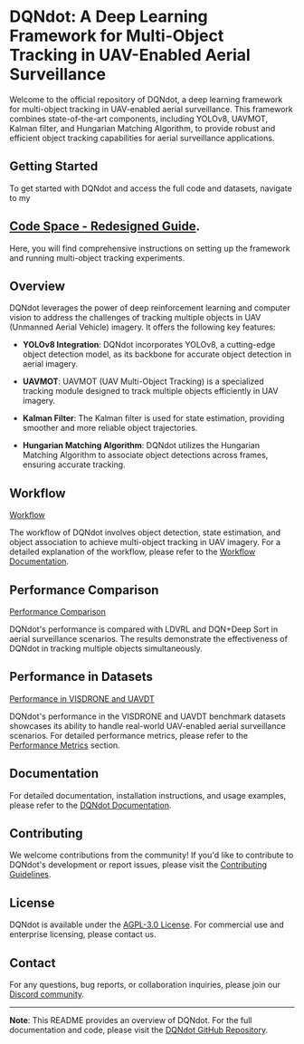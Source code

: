 # DQNdot: A Deep Learning Framework for Multi-Object Tracking in UAV-Enabled Aerial Surveillance

Welcome to the official repository of DQNdot, a deep learning framework for multi-object tracking in UAV-enabled aerial surveillance. This framework combines state-of-the-art components, including YOLOv8, UAVMOT, Kalman filter, and Hungarian Matching Algorithm, to provide robust and efficient object tracking capabilities for aerial surveillance applications.

## Getting Started
To get started with DQNdot and access the full code and datasets, navigate to my 
 ## [Code Space - Redesigned Guide](https://github.com/smartinprabhu/DQNdot/CodeSpace-Redesigned-Guide).
Here, you will find comprehensive instructions on setting up the framework and running multi-object tracking experiments.

## Overview

DQNdot leverages the power of deep reinforcement learning and computer vision to address the challenges of tracking multiple objects in UAV (Unmanned Aerial Vehicle) imagery. It offers the following key features:

- **YOLOv8 Integration**: DQNdot incorporates YOLOv8, a cutting-edge object detection model, as its backbone for accurate object detection in aerial imagery.

- **UAVMOT**: UAVMOT (UAV Multi-Object Tracking) is a specialized tracking module designed to track multiple objects efficiently in UAV imagery.

- **Kalman Filter**: The Kalman filter is used for state estimation, providing smoother and more reliable object trajectories.

- **Hungarian Matching Algorithm**: DQNdot utilizes the Hungarian Matching Algorithm to associate object detections across frames, ensuring accurate tracking.

## Workflow

[Workflow](./mfig1.png)

The workflow of DQNdot involves object detection, state estimation, and object association to achieve multi-object tracking in UAV imagery. For a detailed explanation of the workflow, please refer to the [Workflow Documentation](#workflow-documentation).

## Performance Comparison

[Performance Comparison](./mfig2.png)

DQNdot's performance is compared with LDVRL and DQN+Deep Sort in aerial surveillance scenarios. The results demonstrate the effectiveness of DQNdot in tracking multiple objects simultaneously.

## Performance in Datasets

[Performance in VISDRONE and UAVDT](./mfig3.png)

DQNdot's performance in the VISDRONE and UAVDT benchmark datasets showcases its ability to handle real-world UAV-enabled aerial surveillance scenarios. For detailed performance metrics, please refer to the [Performance Metrics](#performance-metrics) section.



## Documentation

For detailed documentation, installation instructions, and usage examples, please refer to the [DQNdot Documentation](https://github.com/smartinprabhu/DQNdot/docs).

## Contributing

We welcome contributions from the community! If you'd like to contribute to DQNdot's development or report issues, please visit the [Contributing Guidelines](https://github.com/smartinprabhu/DQNdot/CONTRIBUTING.md).

## License

DQNdot is available under the [AGPL-3.0 License](https://github.com/smartinprabhu/DQNdot/LICENSE). For commercial use and enterprise licensing, please contact us.

## Contact

For any questions, bug reports, or collaboration inquiries, please join our [Discord community](https://discord.gg/2wNGbc6g9X).

---

**Note**: This README provides an overview of DQNdot. For the full documentation and code, please visit the [DQNdot GitHub Repository](https://github.com/smartinprabhu/DQNdot).
